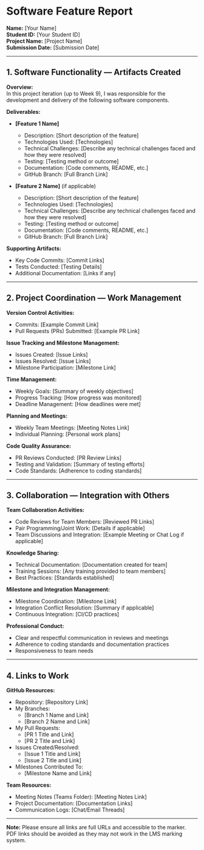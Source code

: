 # Software Feature Report

**Name:** [Your Name]  
**Student ID:** [Your Student ID]  
**Project Name:** [Project Name]  
**Submission Date:** [Submission Date]

---

## 1. Software Functionality — Artifacts Created 

**Overview:**  
In this project iteration (up to Week 9), I was responsible for the development and delivery of the following software components.

**Deliverables:**
- **[Feature 1 Name]**
  - Description: [Short description of the feature]
  - Technologies Used: [Technologies]
  - Technical Challenges: [Describe any technical challenges faced and how they were resolved]
  - Testing: [Testing method or outcome]
  - Documentation: [Code comments, README, etc.]
  - GitHub Branch: [Full Branch Link]

- **[Feature 2 Name]** (if applicable)
  - Description: [Short description of the feature]
  - Technologies Used: [Technologies]
  - Technical Challenges: [Describe any technical challenges faced and how they were resolved]
  - Testing: [Testing method or outcome]
  - Documentation: [Code comments, README, etc.]
  - GitHub Branch: [Full Branch Link]

**Supporting Artifacts:**
- Key Code Commits: [Commit Links]
- Tests Conducted: [Testing Details]
- Additional Documentation: [Links if any]

---

## 2. Project Coordination — Work Management 

**Version Control Activities:**
- Commits: [Example Commit Link]
- Pull Requests (PRs) Submitted: [Example PR Link]

**Issue Tracking and Milestone Management:**
- Issues Created: [Issue Links]
- Issues Resolved: [Issue Links]
- Milestone Participation: [Milestone Link]

**Time Management:**
- Weekly Goals: [Summary of weekly objectives]
- Progress Tracking: [How progress was monitored]
- Deadline Management: [How deadlines were met]

**Planning and Meetings:**
- Weekly Team Meetings: [Meeting Notes Link]
- Individual Planning: [Personal work plans]

**Code Quality Assurance:**
- PR Reviews Conducted: [PR Review Links]
- Testing and Validation: [Summary of testing efforts]
- Code Standards: [Adherence to coding standards]

---

## 3. Collaboration — Integration with Others 

**Team Collaboration Activities:**
- Code Reviews for Team Members: [Reviewed PR Links]
- Pair Programming/Joint Work: [Details if applicable]
- Team Discussions and Integration: [Example Meeting or Chat Log if applicable]

**Knowledge Sharing:**
- Technical Documentation: [Documentation created for team]
- Training Sessions: [Any training provided to team members]
- Best Practices: [Standards established]

**Milestone and Integration Management:**
- Milestone Coordination: [Milestone Link]
- Integration Conflict Resolution: [Summary if applicable]
- Continuous Integration: [CI/CD practices]

**Professional Conduct:**
- Clear and respectful communication in reviews and meetings
- Adherence to coding standards and documentation practices
- Responsiveness to team needs

---

## 4. Links to Work

**GitHub Resources:**
- Repository: [Repository Link]
- My Branches:  
  - [Branch 1 Name and Link]  
  - [Branch 2 Name and Link]
- My Pull Requests:  
  - [PR 1 Title and Link]  
  - [PR 2 Title and Link]
- Issues Created/Resolved:  
  - [Issue 1 Title and Link]  
  - [Issue 2 Title and Link]
- Milestones Contributed To:  
  - [Milestone Name and Link]

**Team Resources:**
- Meeting Notes (Teams Folder): [Meeting Notes Link]
- Project Documentation: [Documentation Links]
- Communication Logs: [Chat/Email Threads]

---

**Note:** Please ensure all links are full URLs and accessible to the marker. PDF links should be avoided as they may not work in the LMS marking system.
